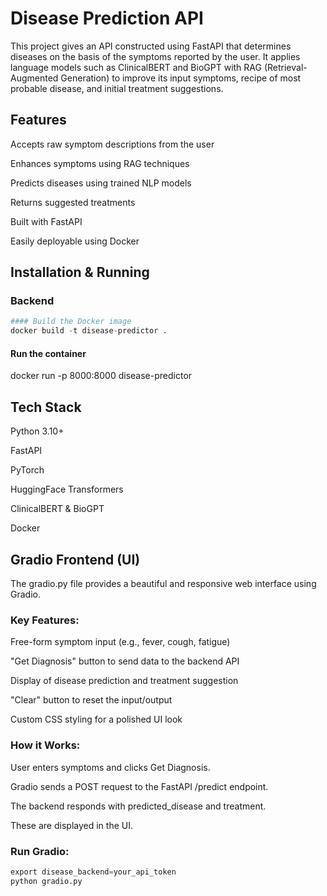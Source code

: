 # Disease Prediction API

This project gives an API constructed using FastAPI that determines diseases on the basis of the symptoms reported by the user. It applies language models such as ClinicalBERT and BioGPT with RAG (Retrieval-Augmented Generation) to improve its input symptoms, recipe of most probable disease, and initial treatment suggestions.


## Features
Accepts raw symptom descriptions from the user

Enhances symptoms using RAG techniques

Predicts diseases using trained NLP models

Returns suggested treatments

Built with FastAPI

Easily deployable using Docker

## Installation & Running

### Backend

```python
#### Build the Docker image
docker build -t disease-predictor .
```
#### Run the container
docker run -p 8000:8000 disease-predictor

## Tech Stack
Python 3.10+

FastAPI

PyTorch

HuggingFace Transformers

ClinicalBERT & BioGPT

Docker


## Gradio Frontend (UI)
The gradio.py file provides a beautiful and responsive web interface using Gradio.

### Key Features:
Free-form symptom input (e.g., fever, cough, fatigue)

"Get Diagnosis" button to send data to the backend API

Display of disease prediction and treatment suggestion

"Clear" button to reset the input/output

Custom CSS styling for a polished UI look

### How it Works:
User enters symptoms and clicks Get Diagnosis.

Gradio sends a POST request to the FastAPI /predict endpoint.

The backend responds with predicted_disease and treatment.

These are displayed in the UI.

### Run Gradio:
```python
export disease_backend=your_api_token
python gradio.py
```

